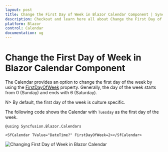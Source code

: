 ```yaml
---
layout: post
title: Change the First Day of Week in Blazor Calendar Component | Syncfusion
description: Checkout and learn here all about Change the First Day of Week in Syncfusion Blazor Calendar component and more.
platform: Blazor
control: Calendar
documentation: ug
---
```


# Change the First Day of Week in Blazor Calendar Component

The Calendar provides an option to change the first day of the week by using the [FirstDayOfWeek](https://help.syncfusion.com/cr/blazor/Syncfusion.Blazor.Calendars.CalendarBase-1.html#Syncfusion_Blazor_Calendars_CalendarBase_1_FirstDayOfWeek) property. Generally, the day of the week starts from 0 (Sunday) and ends with 6 (Saturday).

N> By default, the first day of the week is culture specific.

The following code shows the Calendar with `Tuesday` as the first day of the week.

```cshtml
@using Syncfusion.Blazor.Calendars

<SfCalendar TValue="DateTime?" FirstDayOfWeek=2></SfCalendar>
```


![Changing First Day of Week in Blazor Calendar](../images/blazor-calendar-first-day-of-week.png)
<!-- {% previewsample "https://blazorplayground.syncfusion.com/embed/rtVUDmKMKyZKFXbE?appbar=false&editor=false&result=true&errorlist=false&theme=bootstrap5" %} -->